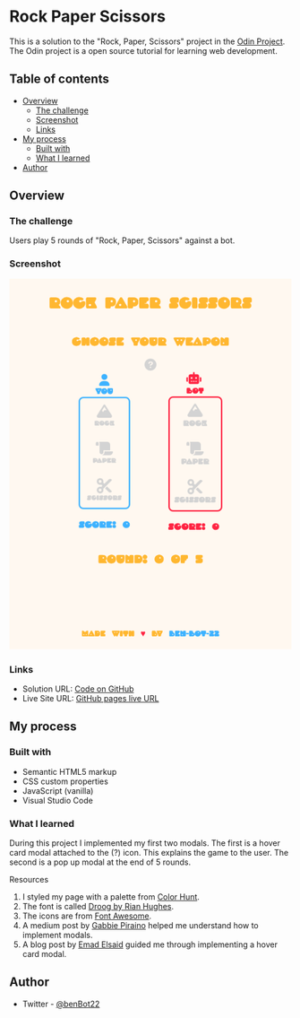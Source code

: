 # Rock Paper Scissors

This is a solution to the "Rock, Paper, Scissors" project in the [Odin Project](https://www.theodinproject.com/lessons/foundations-rock-paper-scissors).  The Odin project is a open source tutorial for learning web development.

## Table of contents

- [Overview](#overview)
  - [The challenge](#the-challenge)
  - [Screenshot](#screenshot)
  - [Links](#links)
- [My process](#my-process)
  - [Built with](#built-with)
  - [What I learned](#what-i-learned)
- [Author](#author)

## Overview

### The challenge

Users play 5 rounds of "Rock, Paper, Scissors" against a bot.  

### Screenshot

![](./images/screenshot-paper-rock-scissors.png)

### Links

- Solution URL: [Code on GitHub](https://github.com/Ben-Bot-22/rock-paper-scissors)
- Live Site URL: [GitHub pages live URL](https://ben-bot-22.github.io/rock-paper-scissors/)

## My process

### Built with

- Semantic HTML5 markup
- CSS custom properties
- JavaScript (vanilla)
- Visual Studio Code

### What I learned

During this project I implemented my first two modals. The first is a hover card modal attached to the (?) icon.  This explains the game to the user.  The second is a pop up modal at the end of 5 rounds. 

Resources
1) I styled my page with a palette from [Color Hunt](https://colorhunt.co/palette/3db2ffffeddaffb830ff2442).
2) The font is called [Droog by Rian Hughes](https://fonts.adobe.com/fonts/droog).
3) The icons are from [Font Awesome](https://fontawesome.com/).
4) A medium post by [Gabbie Piraino](https://medium.com/@nerdplusdog/a-how-to-guide-for-modal-boxes-with-javascript-html-and-css-6a49d063987e) helped me understand how to implement modals.  
5) A blog post by [Emad Elsaid](https://www.emadelsaid.com/implementing-hover-cards-with-minimum-javascript/) guided me through implementing a hover card modal.

## Author

- Twitter - [@benBot22](https://www.twitter.com/benBot22)